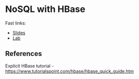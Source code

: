 
# NoSQL with HBase

Fast links:

- [Slides](slides.pdf)
- [Lab](lab.md)

## References

Explicit HBase tutorial - https://www.tutorialspoint.com/hbase/hbase_quick_guide.htm
